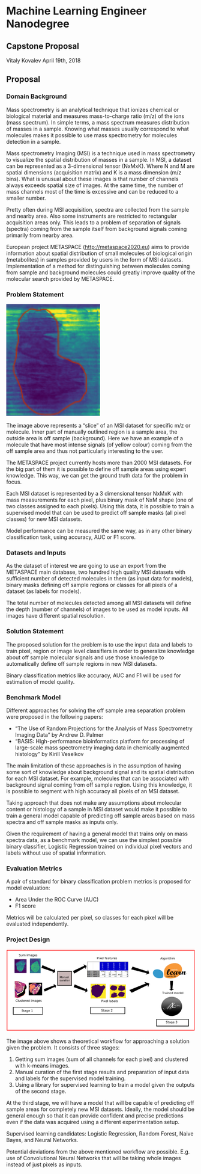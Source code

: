 # Machine Learning Engineer Nanodegree
## Capstone Proposal
Vitaly Kovalev
April 19th, 2018

## Proposal

### Domain Background

Mass spectrometry is an analytical technique that ionizes chemical or biological material and measures mass-to-charge ratio (m/z) of the ions (mass spectrum). In simple terms, a mass spectrum measures distribution of masses in a sample. Knowing what masses usually correspond to what molecules makes it possible to use mass spectrometry for molecules detection in a sample.

Mass spectrometry Imaging (MSI) is a technique used in mass spectrometry to visualize the spatial distribution of masses in a sample. In MSI, a dataset can be represented as a 3-dimensional tensor (NxMxK). Where N and M are spatial dimensions (acquisition matrix) and K is a mass dimension (m/z bins). What is unusual about these images is that number of channels always exceeds spatial size of images. At the same time, the number of mass channels most of the time is excessive and can be reduced to a smaller number.

Pretty often during MSI acquisition, spectra are collected from the sample and nearby area. Also some instruments are restricted to rectangular acquisition areas only. This leads to a problem of separation of signals (spectra) coming from the sample itself from background signals coming primarily from nearby area.

European project METASPACE (http://metaspace2020.eu) aims to provide information about spatial distribution of small molecules of biological origin (metabolites) in samples provided by users in the form of MSI datasets. Implementation of a method for distinguishing between molecules coming from sample and background molecules could greatly improve quality of the molecular search provided by METASPACE.

### Problem Statement

![ion image](images/ion_image.png)

The image above represents a “slice” of an MSI dataset for specific m/z or molecule. Inner part of manually outlined region is a sample area, the outside area is off sample (background). Here we have an example of a molecule that have most intense signals (of yellow colour) coming from the off sample area and thus not particularly interesting to the user.

The METASPACE project currently hosts more than 2000 MSI datasets. For the big part of them it is possible to define off sample areas using expert knowledge. This way, we can get the ground truth data for the problem in focus.

Each MSI dataset is represented by a 3 dimensional tensor NxMxK with mass measurements for each pixel, plus binary mask of NxM shape (one of two classes assigned to each pixels). Using this data, it is possible to train a supervised model that can be used to predict off sample masks (all pixel classes) for new MSI datasets.

Model performance can be measured the same way, as in any other binary classification task, using accuracy, AUC or F1 score.

### Datasets and Inputs

As the dataset of interest we are going to use an export from the METASPACE main database, two hundred high quality MSI datasets with sufficient number of detected molecules in them (as input data for models), binary masks defining off sample regions or classes for all pixels of a dataset (as labels for models).

The total number of molecules detected among all MSI datasets will define the depth (number of channels) of images to be used as model inputs. All images have different spatial resolution.

### Solution Statement

The proposed solution for the problem is to use the input data and labels to train pixel, region or image level classifiers in order to generalize knowledge about off sample molecular signals and use those knowledge to automatically define off sample regions in new MSI datasets.

Binary classification metrics like accuracy, AUC and F1 will be used for estimation of model quality.

### Benchmark Model

Different approaches for solving the off sample area separation problem were proposed in the following papers:
* “The Use of Random Projections for the Analysis of Mass Spectrometry Imaging Data” by Andrew D. Palmer
* “BASIS: High-performance bioinformatics platform for processing of large-scale mass spectrometry imaging data in chemically augmented histology” by Kirill Veselkov

The main limitation of these approaches is in the assumption of having some sort of knowledge about background signal and its spatial distribution for each MSI dataset. For example, molecules that can be associated with background signal coming from off sample region. Using this knowledge, it is possible to segment with high accuracy all pixels of an MSI dataset.

Taking approach that does not make any assumptions about molecular content or histology of a sample in MSI dataset would make it possible to train a general model capable of predicting off sample areas based on mass spectra and off sample masks as inputs only.

Given the requirement of having a general model that trains only on mass spectra data, as a benchmark model, we can use the simplest possible binary classifier, Logistic Regression trained on individual pixel vectors and labels without use of spatial information.


### Evaluation Metrics

A pair of standard for binary classification problem metrics is proposed for model evaluation:
* Area Under the ROC Curve (AUC)
* F1 score

Metrics will be calculated per pixel, so classes for each pixel will be evaluated independently.

### Project Design

![workflow](images/workflow.png)

The image above shows a theoretical workflow for approaching a solution given the problem. It consists of three stages:
1. Getting sum images (sum of all channels for each pixel) and clustered with k-means images.
2. Manual curation of the first stage results and preparation of input data and labels for the supervised model training.
3. Using a library for supervised learning to train a model given the outputs of the second stage.

At the third stage, we will have a model that will be capable of predicting off sample areas for completely new MSI datasets. Ideally, the model should be general enough so that it can provide confident and precise predictions even if the data was acquired using a different experimentation setup.

Supervised learning candidates: Logistic Regression, Random Forest, Naive Bayes, and Neural Networks.

Potential deviations from the above mentioned workflow are possible. E.g. use of Convolutional Neural Networks that will be taking whole images instead of just pixels as inputs.
